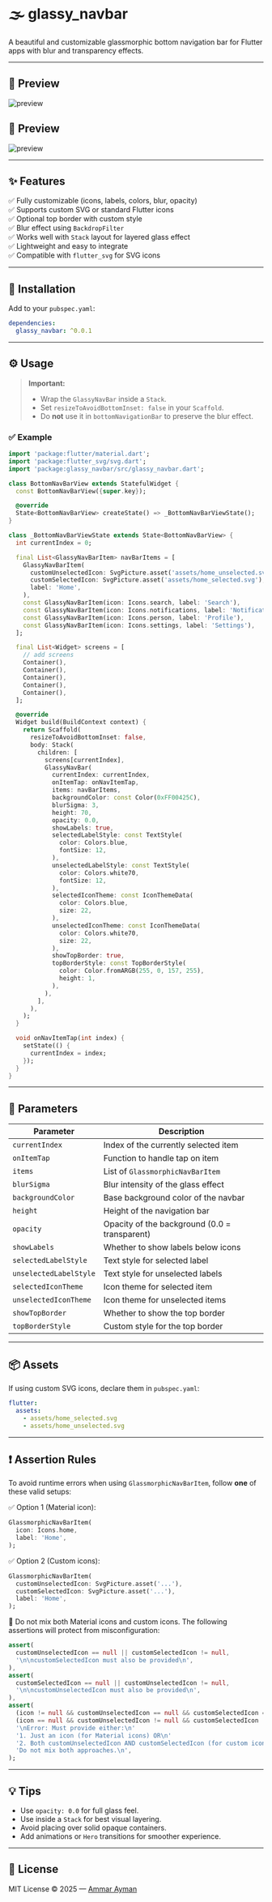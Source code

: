 # 🌫️ glassy_navbar

A beautiful and customizable glassmorphic bottom navigation bar for Flutter apps with blur and transparency effects.

---

## 📸 Preview

![preview](https://raw.githubusercontent.com/AmmarAyman108/glassy_navbar/main/ex2.png)


## 📸 Preview

![preview](https://raw.githubusercontent.com/AmmarAyman108/glassy_navbar/main/ex1.png)  


---

## ✨ Features

✅ Fully customizable (icons, labels, colors, blur, opacity)  
✅ Supports custom SVG or standard Flutter icons  
✅ Optional top border with custom style  
✅ Blur effect using `BackdropFilter`  
✅ Works well with `Stack` layout for layered glass effect  
✅ Lightweight and easy to integrate  
✅ Compatible with `flutter_svg` for SVG icons

---

## 🚀 Installation

Add to your `pubspec.yaml`:

```yaml
dependencies:
  glassy_navbar: ^0.0.1
```

---

## ⚙️ Usage

> **Important:**  
> - Wrap the `GlassyNavBar` inside a `Stack`.  
> - Set `resizeToAvoidBottomInset: false` in your `Scaffold`.  
> - Do **not** use it in `bottomNavigationBar` to preserve the blur effect.

### ✅ Example

```dart
import 'package:flutter/material.dart';
import 'package:flutter_svg/svg.dart';
import 'package:glassy_navbar/src/glassy_navbar.dart';

class BottomNavBarView extends StatefulWidget {
  const BottomNavBarView({super.key});

  @override
  State<BottomNavBarView> createState() => _BottomNavBarViewState();
}

class _BottomNavBarViewState extends State<BottomNavBarView> {
  int currentIndex = 0;

  final List<GlassyNavBarItem> navBarItems = [
    GlassyNavBarItem(
      customUnselectedIcon: SvgPicture.asset('assets/home_unselected.svg'),
      customSelectedIcon: SvgPicture.asset('assets/home_selected.svg'),
      label: 'Home',
    ),
    const GlassyNavBarItem(icon: Icons.search, label: 'Search'),
    const GlassyNavBarItem(icon: Icons.notifications, label: 'Notifications'),
    const GlassyNavBarItem(icon: Icons.person, label: 'Profile'),
    const GlassyNavBarItem(icon: Icons.settings, label: 'Settings'),
  ];

  final List<Widget> screens = [
    // add screens
    Container(),
    Container(),
    Container(),
    Container(),
    Container(),
  ];

  @override
  Widget build(BuildContext context) {
    return Scaffold(
      resizeToAvoidBottomInset: false,
      body: Stack(
        children: [
          screens[currentIndex],
          GlassyNavBar(
            currentIndex: currentIndex,
            onItemTap: onNavItemTap,
            items: navBarItems,
            backgroundColor: const Color(0xFF00425C),
            blurSigma: 3,
            height: 70,
            opacity: 0.0,
            showLabels: true,
            selectedLabelStyle: const TextStyle(
              color: Colors.blue,
              fontSize: 12,
            ),
            unselectedLabelStyle: const TextStyle(
              color: Colors.white70,
              fontSize: 12,
            ),
            selectedIconTheme: const IconThemeData(
              color: Colors.blue,
              size: 22,
            ),
            unselectedIconTheme: const IconThemeData(
              color: Colors.white70,
              size: 22,
            ),
            showTopBorder: true,
            topBorderStyle: const TopBorderStyle(
              color: Color.fromARGB(255, 0, 157, 255),
              height: 1,
            ),
          ),
        ],
      ),
    );
  }

  void onNavItemTap(int index) {
    setState(() {
      currentIndex = index;
    });
  }
}


```

---

## 🎨 Parameters

| Parameter              | Description                                   |
|------------------------|-----------------------------------------------|
| `currentIndex`         | Index of the currently selected item          |
| `onItemTap`            | Function to handle tap on item                |
| `items`                | List of `GlassmorphicNavBarItem`              |
| `blurSigma`            | Blur intensity of the glass effect            |
| `backgroundColor`      | Base background color of the navbar           |
| `height`               | Height of the navigation bar                  |
| `opacity`              | Opacity of the background (0.0 = transparent) |
| `showLabels`           | Whether to show labels below icons            |
| `selectedLabelStyle`   | Text style for selected label                 |
| `unselectedLabelStyle` | Text style for unselected labels              |
| `selectedIconTheme`    | Icon theme for selected item                  |
| `unselectedIconTheme`  | Icon theme for unselected items               |
| `showTopBorder`        | Whether to show the top border                |
| `topBorderStyle`       | Custom style for the top border               |

---

## 📦 Assets

If using custom SVG icons, declare them in `pubspec.yaml`:

```yaml
flutter:
  assets:
    - assets/home_selected.svg
    - assets/home_unselected.svg
```

---

## ❗ Assertion Rules

To avoid runtime errors when using `GlassmorphicNavBarItem`, follow **one** of these valid setups:

✅ Option 1 (Material icon):

```dart
GlassmorphicNavBarItem(
  icon: Icons.home,
  label: 'Home',
);
```

✅ Option 2 (Custom icons):

```dart
GlassmorphicNavBarItem(
  customUnselectedIcon: SvgPicture.asset('...'),
  customSelectedIcon: SvgPicture.asset('...'),
  label: 'Home',
);
```

🚫 Do not mix both Material icons and custom icons. The following assertions will protect from misconfiguration:

```dart
assert(
  customUnselectedIcon == null || customSelectedIcon != null,
  '\n\ncustomSelectedIcon must also be provided\n',
),
assert(
  customSelectedIcon == null || customUnselectedIcon != null,
  '\n\ncustomUnselectedIcon must also be provided\n',
),
assert(
  (icon != null && customUnselectedIcon == null && customSelectedIcon == null) ||
  (icon == null && customUnselectedIcon != null && customSelectedIcon != null),
  '\nError: Must provide either:\n'
  '1. Just an icon (for Material icons) OR\n'
  '2. Both customUnselectedIcon AND customSelectedIcon (for custom icons)\n'
  'Do not mix both approaches.\n',
);
```

---

## 💡 Tips

- Use `opacity: 0.0` for full glass feel.
- Use inside a `Stack` for best visual layering.
- Avoid placing over solid opaque containers.
- Add animations or `Hero` transitions for smoother experience.

---

## 📃 License

MIT License © 2025 — [Ammar Ayman](https://github.com/AmmarAyman108)
